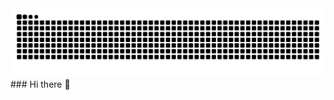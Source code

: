 <picture>
  <source media="(prefers-color-scheme: dark)" srcset="https://raw.githubusercontent.com/Eisenge/Eisenge/output/github-contribution-grid-snake-dark.svg">
  <source media="(prefers-color-scheme: light)" srcset="https://raw.githubusercontent.com/Eisenge/Eisenge/output/github-contribution-grid-snake.svg">
  <img alt="github contribution grid snake animation" src="https://raw.githubusercontent.com/Eisenge/Eisenge/output/github-contribution-grid-snake.svg">
</picture>
### Hi there 👋

<!--
**Eisenge/Eisenge** is a ✨ _special_ ✨ repository because its `README.md` (this file) appears on your GitHub profile.

Here are some ideas to get you started:

- 🔭 I’m currently working on ...
- 🌱 I’m currently learning ...
- 👯 I’m looking to collaborate on ...
- 🤔 I’m looking for help with ...
- 💬 Ask me about ...
- 📫 How to reach me: ...
- 😄 Pronouns: ...
- ⚡ Fun fact: ...
-->
